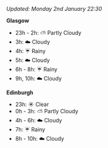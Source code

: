 *Updated: Monday 2nd January 22:30*

**Glasgow**

* 23h - 2h: :partly_sunny: Partly Cloudy
* 3h: :cloud: Cloudy
* 4h: :umbrella: Rainy
* 5h: :cloud: Cloudy
* 6h - 8h: :umbrella: Rainy
* 9h, 10h: :cloud: Cloudy

**Edinburgh**

* 23h: :sunny: Clear
* 0h - 3h: :partly_sunny: Partly Cloudy
* 4h - 6h: :cloud: Cloudy
* 7h: :umbrella: Rainy
* 8h - 10h: :cloud: Cloudy
